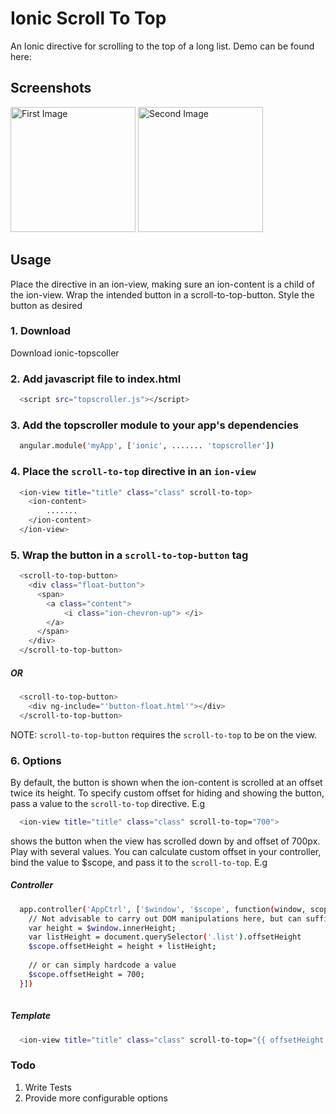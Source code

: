 Ionic Scroll To Top 
================================================================

An Ionic directive for scrolling to the top of a long list. Demo can be found here:

## Screenshots

<img src="https://raw.githubusercontent.com/ladmerc/ionic-topscroller/img/screenshot1.png" alt="First Image" width="200px"  />

<img src="https://raw.githubusercontent.com/ladmerc/ionic-topscroller/img/screenshot2.png" alt="Second Image" width="200px"  />


## Usage

Place the directive in an ion-view, making sure an ion-content is a child of the ion-view. Wrap the intended button in
a scroll-to-top-button. Style the button as desired 

### 1. Download
Download ionic-topscoller

### 2. Add javascript file to index.html
```bash
  <script src="topscroller.js"></script>
```

### 3. Add the topscroller module to your app's dependencies
```bash
  angular.module('myApp', ['ionic', ....... 'topscroller'])
```

### 4. Place the `scroll-to-top` directive in an `ion-view`
```bash
  <ion-view title="title" class="class" scroll-to-top>
    <ion-content>
        .......
    </ion-content>
  </ion-view>
```

### 5. Wrap the button in a `scroll-to-top-button` tag
```bash
  <scroll-to-top-button>
    <div class="float-button">
      <span>
        <a class="content">
            <i class="ion-chevron-up"> </i>
        </a>
      </span>
    </div>
  </scroll-to-top-button>
```
##### OR
```bash
  <scroll-to-top-button>
    <div ng-include="'button-float.html'"></div>
  </scroll-to-top-button>
```
NOTE: `scroll-to-top-button` requires the `scroll-to-top` to be on the view.


### 6. Options
By default, the button is shown when the ion-content is scrolled at an offset twice its height. To specify custom offset for
hiding and showing the button, pass a value to the `scroll-to-top` directive. E.g
```bash
  <ion-view title="title" class="class" scroll-to-top="700">
```
shows the button when the view has scrolled down by and offset of 700px. Play with several values. You can calculate custom offset in your controller, bind the value to $scope, and pass it to the `scroll-to-top`. E.g

##### Controller
```bash
  app.controller('AppCtrl', ['$window', '$scope', function(window, scope) {
    // Not advisable to carry out DOM manipulations here, but can suffice
    var height = $window.innerHeight;
    var listHeight = document.querySelector('.list').offsetHeight
    $scope.offsetHeight = height + listHeight;
    
    // or can simply hardcode a value
    $scope.offsetHeight = 700;
  }])
  
```
##### Template
```bash
  <ion-view title="title" class="class" scroll-to-top="{{ offsetHeight }}">
```

### Todo
1. Write Tests
2. Provide more configurable options
